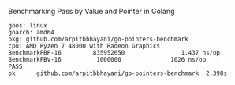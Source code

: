 Benchmarking Pass by Value and Pointer in Golang

```
goos: linux
goarch: amd64
pkg: github.com/arpitbbhayani/go-pointers-benchmark
cpu: AMD Ryzen 7 4800U with Radeon Graphics         
BenchmarkPBP-16         835952650                1.437 ns/op
BenchmarkPBV-16          1000000              1026 ns/op
PASS
ok      github.com/arpitbbhayani/go-pointers-benchmark  2.398s
```
